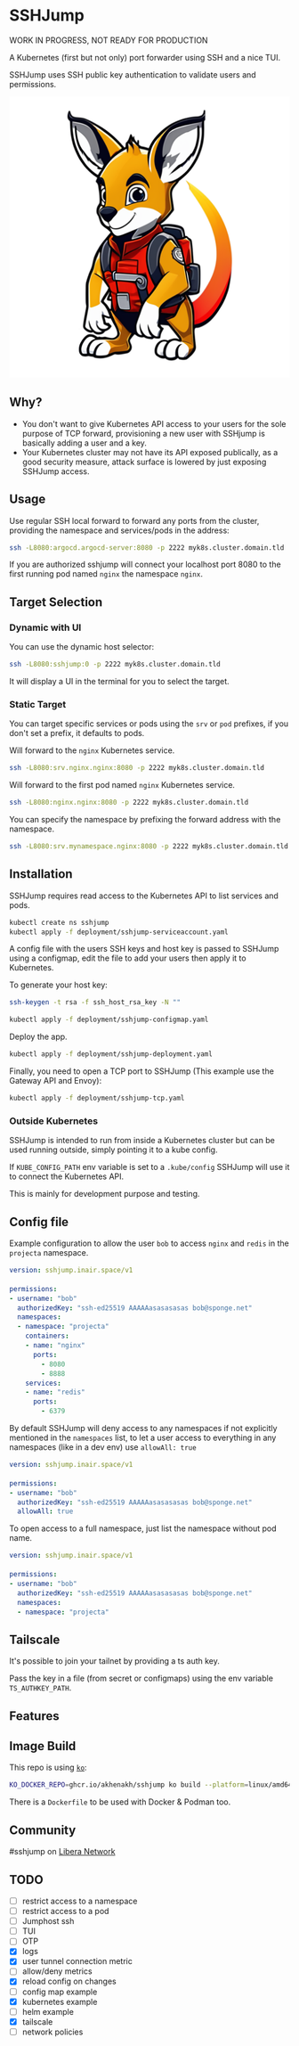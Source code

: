 
# SSHJump

WORK IN PROGRESS, NOT READY FOR PRODUCTION

A Kubernetes (first but not only) port forwarder using SSH and a nice TUI.

SSHJump uses SSH public key authentication to validate users and permissions.

![SSH Jump kangaroo logo](img/sshjump512.png?raw=true "SSH Jump logo")

## Why?
- You don't want to give Kubernetes API access to your users for the sole purpose of TCP forward, provisioning a new user with SSHjump is basically adding a user and a key.
- Your Kubernetes cluster may not have its API exposed publically, as a good security measure, attack surface is lowered by just exposing SSHJump access.


## Usage

Use regular SSH local forward to forward any ports from the cluster, providing the namespace and services/pods in the address:

```sh
ssh -L8080:argocd.argocd-server:8080 -p 2222 myk8s.cluster.domain.tld
```
If you are authorized sshjump will connect your localhost port 8080 to the first running pod named `nginx` the namespace `nginx`.

## Target Selection

### Dynamic with UI
You can use the dynamic host selector:
```sh
ssh -L8080:sshjump:0 -p 2222 myk8s.cluster.domain.tld
```
It will display a UI in the terminal for you to select the target.

### Static Target
You can target specific services or pods using the  `srv` or `pod` prefixes, if you don't set a prefix, it defaults to pods.

Will forward to the `nginx` Kubernetes service.
```sh
ssh -L8080:srv.nginx.nginx:8080 -p 2222 myk8s.cluster.domain.tld
```

Will forward to the first pod named `nginx` Kubernetes service.
```sh
ssh -L8080:nginx.nginx:8080 -p 2222 myk8s.cluster.domain.tld
```

You can specify the namespace by prefixing the forward address with the namespace.
```sh
ssh -L8080:srv.mynamespace.nginx:8080 -p 2222 myk8s.cluster.domain.tld
```

## Installation

SSHJump requires read access to the Kubernetes API to list services and pods.

```sh
kubectl create ns sshjump
kubectl apply -f deployment/sshjump-serviceaccount.yaml
```

A config file with the users SSH keys and host key is passed to SSHJump using a configmap, edit the file to add your users then apply it to Kubernetes.

To generate your host key:
```sh
ssh-keygen -t rsa -f ssh_host_rsa_key -N ""
```

```sh
kubectl apply -f deployment/sshjump-configmap.yaml
```

Deploy the app.

```sh
kubectl apply -f deployment/sshjump-deployment.yaml
```

Finally, you need to open a TCP port to SSHJump (This example use the Gateway API and Envoy):

```sh
kubectl apply -f deployment/sshjump-tcp.yaml
```

### Outside Kubernetes

SSHJump is intended to run from inside a Kubernetes cluster but can be used running outside, simply pointing it to a kube config.

If `KUBE_CONFIG_PATH` env variable is set to a `﻿.kube/config` SSHJump will use it to connect the Kubernetes API.

This is mainly for development purpose and testing.

## Config file

Example configuration to allow the user `bob` to access `nginx` and `redis` in the `projecta` namespace.
```yaml
version: sshjump.inair.space/v1

permissions:
- username: "bob"
  authorizedKey: "ssh-ed25519 AAAAAasasasasas bob@sponge.net"
  namespaces:
  - namespace: "projecta"
    containers:
    - name: "nginx"
      ports:
        - 8080
        - 8888
    services:
    - name: "redis"
      ports:
        - 6379
```

By default SSHJump will deny access to any namespaces if not explicitly mentioned in the `namespaces` list, to let a user access to everything in any namespaces (like in a dev env) use `allowAll: true`

```yaml
version: sshjump.inair.space/v1

permissions:
- username: "bob"
  authorizedKey: "ssh-ed25519 AAAAAasasasasas bob@sponge.net"
  allowAll: true
```

To open access to a full namespace, just list the namespace without pod name.
```yaml
version: sshjump.inair.space/v1

permissions:
- username: "bob"
  authorizedKey: "ssh-ed25519 AAAAAasasasasas bob@sponge.net"
  namespaces:
  - namespace: "projecta"
```
## Tailscale

It's possible to join your tailnet by providing a ts auth key.

Pass the key in a file (from secret or configmaps) using the env variable `TS_AUTHKEY_PATH`.

## Features




## Image Build

This repo is using [`ko`](https://ko.build):
```sh
KO_DOCKER_REPO=ghcr.io/akhenakh/sshjump ko build --platform=linux/amd64,linux/arm64  --bare ./cmd/sshjump
```

There is a `Dockerfile` to be used with Docker & Podman too.

## Community

#sshjump on [Libera Network](https://libera.chat)

## TODO

- [ ] restrict access to a namespace
- [ ] restrict access to a pod
- [ ] Jumphost ssh
- [ ] TUI
- [ ] OTP
- [X] logs
- [X] user tunnel connection metric
- [ ] allow/deny metrics
- [X] reload config on changes
- [ ] config map example
- [X] kubernetes example
- [ ] helm example
- [X] tailscale
- [ ] network policies